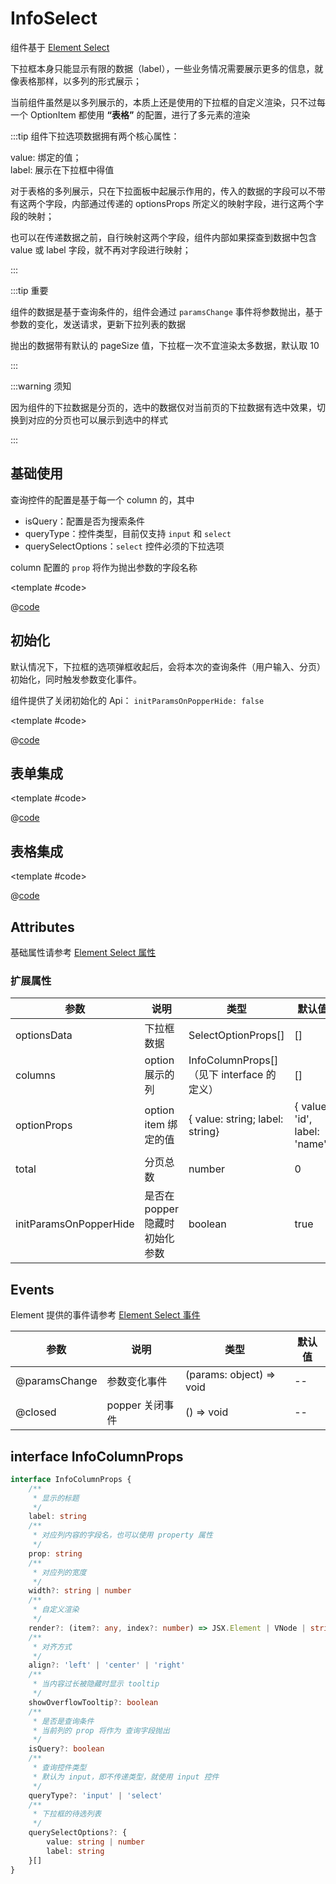 # InfoSelect

组件基于 [Element Select](https://element-plus.gitee.io/zh-CN/component/select.html)

下拉框本身只能显示有限的数据（label），一些业务情况需要展示更多的信息，就像表格那样，以多列的形式展示；

当前组件虽然是以多列展示的，本质上还是使用的下拉框的自定义渲染，只不过每一个 OptionItem 都使用 **“表格”** 的配置，进行了多元素的渲染

:::tip
组件下拉选项数据拥有两个核心属性：

value: 绑定的值；<br/>
label: 展示在下拉框中得值

对于表格的多列展示，只在下拉面板中起展示作用的，传入的数据的字段可以不带有这两个字段，内部通过传递的 optionsProps 所定义的映射字段，进行这两个字段的映射；

也可以在传递数据之前，自行映射这两个字段，组件内部如果探查到数据中包含 value 或 label 字段，就不再对字段进行映射；

:::

:::tip 重要

组件的数据是基于查询条件的，组件会通过 `paramsChange` 事件将参数抛出，基于参数的变化，发送请求，更新下拉列表的数据

抛出的数据带有默认的 pageSize 值，下拉框一次不宜渲染太多数据，默认取 10

:::

:::warning 须知

因为组件的下拉数据是分页的，选中的数据仅对当前页的下拉数据有选中效果，切换到对应的分页也可以展示到选中的样式

:::

## 基础使用

查询控件的配置是基于每一个 column 的，其中

* isQuery：配置是否为搜索条件
* queryType：控件类型，目前仅支持 `input` 和 `select`
* querySelectOptions：`select` 控件必须的下拉选项

column 配置的 `prop` 将作为抛出参数的字段名称

<demo-block>

<InfoSAA-infoSelect-index />

<template #code>

@[code](@demoroot/InfoSAA/infoSelect/index.vue)

</template>

</demo-block>

## 初始化

默认情况下，下拉框的选项弹框收起后，会将本次的查询条件（用户输入、分页）初始化，同时触发参数变化事件。

组件提供了关闭初始化的 Api： `initParamsOnPopperHide: false`

<demo-block>

<InfoSAA-infoSelect-closeInit />

<template #code>

@[code](@demoroot/InfoSAA/infoSelect/closeInit.vue)

</template>

</demo-block>

## 表单集成

<demo-block>

<InfoSAA-infoSelect-formInside />

<template #code>

@[code](@demoroot/InfoSAA/infoSelect/formInside.vue)

</template>

</demo-block>

## 表格集成

<demo-block>

<InfoSAA-infoSelect-tableInside />

<template #code>

@[code](@demoroot/InfoSAA/infoSelect/tableInside.vue)

</template>

</demo-block>

## Attributes

基础属性请参考 [Element Select 属性](https://element-plus.gitee.io/zh-CN/component/select.html#select-%E5%B1%9E%E6%80%A7)

### 扩展属性

参数|说明|类型|默认值
-----|-----|-----|-----
optionsData | 下拉框数据 | SelectOptionProps[] | []
columns | option 展示的列 | InfoColumnProps[]（见下 interface 的定义） | []
optionProps | option item 绑定的值 | { value: string; label: string} | { value: 'id', label: 'name'}
total | 分页总数 | number | 0
initParamsOnPopperHide | 是否在 popper 隐藏时初始化参数 | boolean | true

## Events

Element 提供的事件请参考 [Element Select 事件](https://element-plus.gitee.io/zh-CN/component/select.html#select-%E4%BA%8B%E4%BB%B6)

参数|说明|类型|默认值
-----|-----|-----|-----
@paramsChange | 参数变化事件 | (params: object) => void | --
@closed | popper 关闭事件 | () => void | --

## interface InfoColumnProps

```ts
interface InfoColumnProps {
    /**
     * 显示的标题
     */
    label: string
    /**
     * 对应列内容的字段名，也可以使用 property 属性
     */
    prop: string
    /**
     * 对应列的宽度
     */
    width?: string | number
    /**
     * 自定义渲染
     */
    render?: (item?: any, index?: number) => JSX.Element | VNode | string | number
    /**
     * 对齐方式
     */
    align?: 'left' | 'center' | 'right'
    /**
     * 当内容过长被隐藏时显示 tooltip
     */
    showOverflowTooltip?: boolean
    /**
     * 是否是查询条件
     * 当前列的 prop 将作为 查询字段抛出
     */
    isQuery?: boolean
    /**
     * 查询控件类型
     * 默认为 input，即不传递类型，就使用 input 控件
     */
    queryType?: 'input' | 'select'
    /**
     * 下拉框的待选列表
     */
    querySelectOptions?: {
        value: string | number
        label: string
    }[]
}
```
